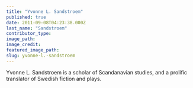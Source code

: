 ```yaml
---
title: "Yvonne L. Sandstroem"
published: true
date: 2011-09-08T04:23:38.000Z
last_name: "Sandstroem"
contributor_type:
image_path:
image_credit:
featured_image_path:
slug: yvonne-l.-sandstroem
---
```


Yvonne L. Sandstroem is a scholar of Scandanavian studies, and a prolific translator of Swedish fiction and plays.

